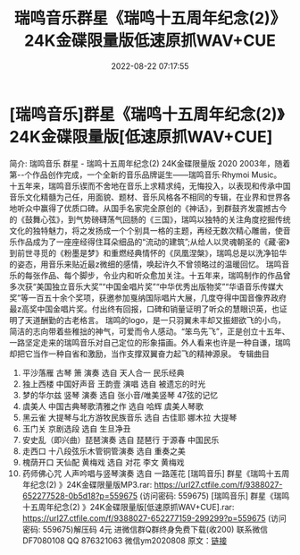 ﻿---
title: 瑞鸣音乐群星《瑞鸣十五周年纪念(2)》24K金碟限量版低速原抓WAV+CUE
date: 2022-08-22 07:17:55
categories: 新碟专辑、稀有等精品
tags: 华语中文
---
# [瑞鸣音乐]群星《瑞鸣十五周年纪念(2)》24K金碟限量版[低速原抓WAV+CUE]

简介:
瑞鸣音乐 群星 - 瑞鸣十五周年纪念(2) 24K金碟限量版 2020
2003年，随着第--个作品创作完成，一个全新的音乐品牌诞生——瑞鸣音乐·Rhymoi Music。
十五年来，瑞鸣音乐锲而不舍地在音乐上求精求纯，无悔投入，以表现和传承中国音乐文化精髓为己任，用面貌、题材、音乐风格各不相同的专辑，在业界和世界各地听众中赢得了优质口碑。从国手名家完全原创的《神话》，到群鼓齐发震撼古今的《鼓舞心弦》，到气势磅礴荡气回肠的《三国》，瑞鸣以独特的关注角度挖掘传统文化的独特魅力，将之发扬成一个个别具一格的主题，再经无数次精心雕凿，使音乐作品成为了一座座经得住耳朵细品的“流动的建筑”;从给人以灵魂朝圣的《藏·密》到前世寻觅的《粉墨是梦》和重燃经典情怀的《凤凰涅槃》，瑞鸣总是以洗净铅华的姿态，用音乐来贴近最z微细的感情，唤起许久不曾领略过的温暖回忆。
瑞鸣音乐的每张作品、每个脚步，令业内和听众愈加关注。十五年来，瑞鸣制作的作品曾多次获“美国独立音乐大奖”“中国金唱片奖”“中华优秀出版物奖”“华语音乐传媒大奖”等一百五十余个奖项，获邀参加戛纳国际唱片大展，几度夺得中国音像界政府最z高奖中国金唱片奖。付出终有回报，口碑和销量证明了听众的慧眼识英，也证明了天道酬勤的古老格言。
瑞鸣的logo，是一只羽翼未丰却又振翅欲飞的小鸟，简洁的志向带着些稚拙的神气，可爱而令人感动。“笨鸟先飞”，正是创立十五年、一路坚定走来的瑞鸣音乐对自己定位的形象描画。外人看来也许是一种自谦，瑞鸣却把它当作一种自省和激励，当作支撑双翼奋力起飞的精神源泉。
专辑曲目
01. 平沙落雁 古琴 箫 演奏 选自 天人合一 民乐经典
02. 独上西楼 中国好声音 王韵壹 演唱 选自 被遗忘的时光
03. 梦的华尔兹 竖琴 演奏 选自 张小音/唯美竖琴 47弦的记忆
04. 虞美人 中国古典琴歌清雅之作 选自 哈辉 虞美人琴歌
05. 黑云雀 大提琴与北方游牧民族音乐 选自 古佳耶 娜木拉 大提琴
06. 玉门关 京剧选段 选自 生旦净丑
07. 安史乱（即兴曲）琵琶演奏 选自 琵琶行 于源春 中国民乐
08. 走西口 十八段弦乐木管铜管演奏 选自 重奏之美
09. 槐荫开口 天仙配 黄梅戏 选自 对花 李文 黄梅戏
10. 药师佛心咒 人声吟唱与竖琴演奏 选自 一路莲花
[瑞鸣音乐] 群星《瑞鸣十五周年纪念(2) 》24K金碟限量版MP3.rar: https://url27.ctfile.com/f/9388027-652277528-0b5d18?p=559675
(访问密码: 559675)
[瑞鸣音乐] 群星《瑞鸣十五周年纪念(2) 》24K金碟限量版[低速原抓WAV+CUE].rar: https://url27.ctfile.com/f/9388027-652277159-299299?p=559675
(访问密码: 559675)解压码 4元
进微信群Q群终身免费下载(收200)
联系微信DF7080108 QQ 876321063
微信ym2020808
原文：[链接](https://blog.sina.com.cn/s/blog_1647c7e7601030yzo.html)